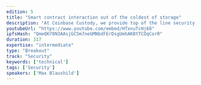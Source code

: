 ```yaml
---
edition: 5
title: "Smart contract interaction out of the coldest of storage"
description: "At Coinbase Custody, we provide top of the line security for our client's assets. This security comes at a cost though. Through its very nature, our cold storage process creates friction when broadcasting transactions to the network. For HODLers, this friction is a welcome and blessed thing, as it keeps their funds safe. When our clients want to use their funds to participate in decentralized applications however, we have had to get creative. This talk will focus on the patterns we have developed to facilitate rich and convenient network participation between our clients and the decentralized networks they patronize."
youtubeUrl: "https://www.youtube.com/embed/HTxnuTcHj68"
ipfsHash: "QmeQK78N3AAsjGC5m7neGMNbdFErDsgUmhAKBtTCDqCorR"
duration: 317
expertise: "intermediate"
type: "Breakout"
track: "Security"
keywords: ['technical']
tags: ['Security']
speakers: ['Max Blaushild']
---
```

